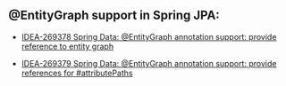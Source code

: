 ## @EntityGraph support in Spring JPA:

- [IDEA-269378 Spring Data: @EntityGraph annotation support: provide reference to entity graph](https://youtrack.jetbrains.com/issue/IDEA-269378)

- [IDEA-269379 Spring Data: @EntityGraph annotation support: provide references for #attributePaths](https://youtrack.jetbrains.com/issue/IDEA-269379)